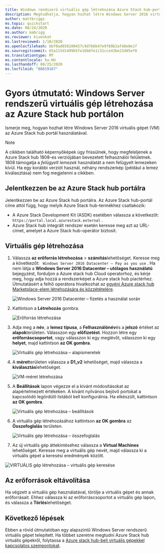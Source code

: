 ```yaml
---
title: Windows rendszerű virtuális gép létrehozása Azure Stack hub-portálon
description: Megtudhatja, hogyan hozhat létre Windows Server 2016 virtuális gépet (VM) az Azure Stack hub Portal használatával.
author: mattbriggs
ms.topic: quickstart
ms.date: 08/24/2020
ms.author: mabrigg
ms.reviewer: kivenkat
ms.lastreviewed: 1/10/2020
ms.openlocfilehash: bbf0ad658100457c9d7b6b47e9f89b2af48e0e1f
ms.sourcegitcommit: 65a115d1499b5fe16b6fe1c31cce43be21d05ef8
ms.translationtype: MT
ms.contentlocale: hu-HU
ms.lasthandoff: 08/25/2020
ms.locfileid: "88819167"
---
```

# <a name="quickstart-create-a-windows-server-vm-with-the-azure-stack-hub-portal"></a>Gyors útmutató: Windows Server rendszerű virtuális gép létrehozása az Azure Stack hub portálon

Ismerje meg, hogyan hozhat létre Windows Server 2016 virtuális gépet (VM) az Azure Stack hub portál használatával.

> [!NOTE]  
> A cikkben található képernyőképek úgy frissülnek, hogy megfeleljenek a Azure Stack hub 1808-es verziójában bevezetett felhasználói felületnek. 1808 támogatja a *felügyelt lemezek* használatát a nem felügyelt lemezeken kívül. Ha egy korábbi verziót használ, néhány rendszerkép (például a lemez kiválasztása) nem fog megjelenni a cikkben.  


## <a name="sign-in-to-the-azure-stack-hub-portal"></a>Jelentkezzen be az Azure Stack hub portálra

Jelentkezzen be az Azure Stack hub portálra. Az Azure Stack hub-portál címe attól függ, hogy melyik Azure Stack hub-termékhez csatlakozik:

* A Azure Stack Development Kit (ASDK) esetében válassza a következőt: `https://portal.local.azurestack.external` .
* Azure Stack hub integrált rendszer esetén keresse meg azt az URL-címet, amelyet a Azure Stack hub-operátor biztosít.

## <a name="create-a-vm"></a>Virtuális gép létrehozása

1. Válassza **az erőforrás létrehozása**  >  **számítás**lehetőséget. Keresse meg a következőt: ` Windows Server 2016 Datacenter – Pay as you use` .
    Ha nem látja a **Windows Server 2016 Datacenter – utólagos használatú** bejegyzést, forduljon a Azure stack hub Cloud operatorhoz, és kérje meg, hogy adja hozzá a rendszerképet a Azure stack hub piactérhez. Útmutatásért a felhő operátora hivatkozhat az [egyéni Azure stack hub Marketplace-elem létrehozására és közzétételére](../operator/azure-stack-create-and-publish-marketplace-item.md).

    ![Windows Server 2016 Datacenter – fizetés a használat során](./media/azure-stack-quick-windows-portal/image1.png)

1. Kattintson a **Létrehozás** gombra.

    ![Erőforrás létrehozása](./media/azure-stack-quick-windows-portal/image2.png)

1. Adja meg a **név**, a **lemez típusa**, a **Felhasználónév**és a **jelszó** értéket az **alapok**területen. Válasszon egy **előfizetést**. Hozzon létre egy **erőforráscsoportot**, vagy válasszon ki egy meglévőt, válasszon ki egy **helyet**, majd kattintson **az OK gombra**.

    ![Virtuális gép létrehozása – alapismeretek](./media/azure-stack-quick-windows-portal/image3.png)

1. A **méret**területen válassza a **D1_v2** lehetőséget, majd válassza a **kiválasztás**lehetőséget.

    ![VM-méret létrehozása](./media/azure-stack-quick-windows-portal/image4.png)

1. A **Beállítások** lapon végezze el a kívánt módosításokat az alapértelmezett értékeken. A kívánt nyilvános bejövő portokat a kapcsolódó legördülő listából kell konfigurálnia. Ha elkészült, kattintson **az OK gombra**.

    ![Virtuális gép létrehozása – beállítások](./media/azure-stack-quick-windows-portal/image5.png)

1. A virtuális gép létrehozásához kattintson **az OK gombra** az **Összefoglalás** területen.

    ![Virtuális gép létrehozása – összefoglalás](./media/azure-stack-quick-windows-portal/image6.png)

1. Az új virtuális gép áttekintéséhez válassza a **Virtual Machines** lehetőséget. Keresse meg a virtuális gép nevét, majd válassza ki a virtuális gépet a keresési eredmények között.

![VIRTUÁLIS gép létrehozása – virtuális gép keresése](./media/azure-stack-quick-windows-portal/image7.png)

## <a name="clean-up-resources"></a>Az erőforrások eltávolítása

Ha végzett a virtuális gép használatával, törölje a virtuális gépet és annak erőforrásait. Ehhez válassza ki az erőforráscsoportot a virtuális gép lapon, és válassza a **Törlés**lehetőséget.

## <a name="next-steps"></a>Következő lépések

Ebben a rövid útmutatóban egy alapszintű Windows Server rendszerű virtuális gépet telepített. Ha többet szeretne megtudni Azure Stack hub virtuális gépekről, folytassa a [Azure stack hub-beli virtuális gépekkel kapcsolatos szempontokat](azure-stack-vm-considerations.md).
